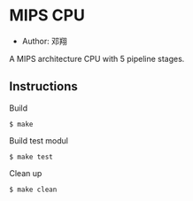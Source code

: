 # MIPS CPU

- Author: 邓翔

A MIPS architecture CPU with 5 pipeline stages.

## Instructions

Build

```
$ make
```

Build test modul

```
$ make test
```

Clean up

```
$ make clean
```
